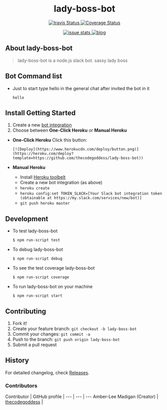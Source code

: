<h1 align="center">lady-boss-bot</h1>
<p align="center">
    <a title='Build Status' href="https://travis-ci.org/thecodegoddess/lady-boss-bot">
        <img src='https://travis-ci.org/thecodegoddess/lady-boss-bot.svg?branch=master' alt='travis Status' />
    </a>
    <a title='coveralls Status' href='https://coveralls.io/r/thecodegoddess/lady-boss-bot'>
        <img src='https://img.shields.io/coveralls/thecodegoddess/lady-boss-bot.svg' alt='Coverage Status' />
    </a>
</p>
<p align="center">
    <a title='closed issue' href='http://issuestats.com/github/thecodegoddess/lady-boss-bot'>
        <img src='http://issuestats.com/github/thecodegoddess/lady-boss-bot/badge/issue' alt='issue stats' />
    </a>
    <a title='blog' href=''>
       <img src='https://img.shields.io/badge/style-blog-blue.svg?label=my' alt='blog' />
    </a>
</p>

## About lady-boss-bot
>lady-boss-bot is a  node.js slack bot.
sassy lady boss

## Bot Command list

* Just to start type hello in the general chat after invited the bot in it
   
    ``` hello  ```


## Install Getting Started
1. Create a new [bot integration](https://my.slack.com/services/new/bot)
1. Choose between **One-Click Heroku** or **Manual Heroku**

 - **One-Click Heroku**
       Click this button:

       [![Deploy](https://www.herokucdn.com/deploy/button.png)](https://heroku.com/deploy?template=https://github.com/thecodegoddess/lady-boss-bot))

 - **Manual Heroku**
    *  Install [Heroku toolbelt](https://devcenter.heroku.com/articles/getting-started-with-nodejs#set-up)
    * Create a new bot integration (as above)
    *  `heroku create`
    *  `heroku config:set TOKEN_SLACK=[Your Slack bot integration token (obtainable at https://my.slack.com/services/new/bot)]`
    *  `git push heroku master`


## Development

* To test lady-boss-bot

    ```$ npm run-script test```

* To debug lady-boss-bot

    ```$ npm run-script debug```

* To see the test coverage lady-boss-bot

    ```$ npm run-script coverage```

* To run lady-boss-bot on your machine

    ```$ npm run-script start```

## Contributing

1. Fork it!
2. Create your feature branch: `git checkout -b lady-boss-bot`
3. Commit your changes: `git commit -a `
4. Push to the branch: `git push origin lady-boss-bot`
5. Submit a pull request

## History

For detailed changelog, check [Releases](https://github.com/thecodegoddess/lady-boss-bot/releases).

### Contributors

Contributor | GitHub profile | 
--- | --- | ---
Amber-Lee Madigan  (Creator) | [thecodegoddess](https://github.com/thecodegoddess) | 

